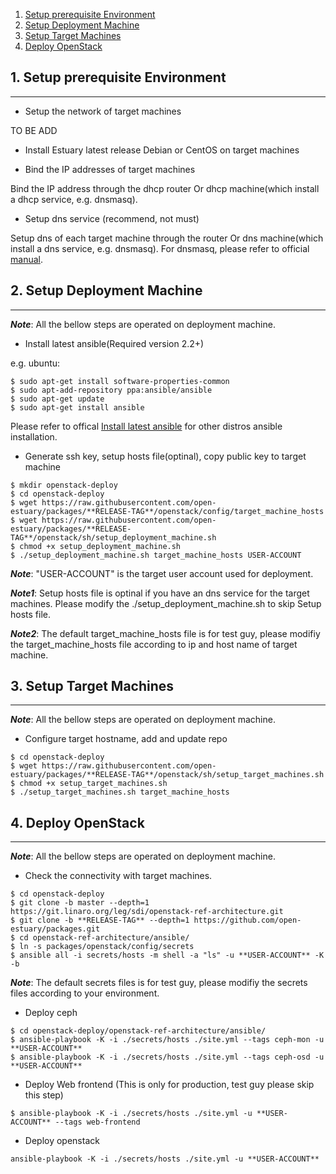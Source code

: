 1. [Setup prerequisite Environment](#1)
2. [Setup Deployment Machine](#2)
3. [Setup Target Machines](#3)
4. [Deploy OpenStack](#4)


## <a name="1">1. Setup prerequisite Environment</a>
***
* Setup the network of target machines

TO BE ADD

* Install Estuary latest release Debian or CentOS on target machines

* Bind the IP addresses of target machines

Bind the IP address through the dhcp router Or dhcp machine(which install a dhcp service, e.g. dnsmasq).

* Setup dns service (recommend, not must)

Setup dns of each target machine through the router Or dns machine(which install a dns service, e.g. dnsmasq).
For dnsmasq, please refer to official [manual](http://www.thekelleys.org.uk/dnsmasq/docs/dnsmasq-man.html).

## <a name="2">2. Setup Deployment Machine</a>
***

**_Note_**: All the bellow steps are operated on deployment machine.

* Install latest ansible(Required version 2.2+)

e.g. ubuntu: 
```
$ sudo apt-get install software-properties-common
$ sudo apt-add-repository ppa:ansible/ansible
$ sudo apt-get update
$ sudo apt-get install ansible
```
Please refer to offical [Install latest ansible](http://docs.ansible.com/ansible/intro_installation.html#installing-the-control-machine) for other distros ansible installation.


* Generate ssh key, setup hosts file(optinal), copy public key to target machine
```
$ mkdir openstack-deploy
$ cd openstack-deploy
$ wget https://raw.githubusercontent.com/open-estuary/packages/**RELEASE-TAG**/openstack/config/target_machine_hosts
$ wget https://raw.githubusercontent.com/open-estuary/packages/**RELEASE-TAG**/openstack/sh/setup_deployment_machine.sh
$ chmod +x setup_deployment_machine.sh
$ ./setup_deployment_machine.sh target_machine_hosts USER-ACCOUNT
```
**_Note_**: "USER-ACCOUNT" is the target user account used for deployment.

**_Note1_**: Setup hosts file is optinal if you have an dns service for the target machines. Please modify the ./setup_deployment_machine.sh to skip Setup hosts file.

**_Note2_**: The default target_machine_hosts file is for test guy, please modifiy the target_machine_hosts file according to ip and host name of target machine.

## <a name="3">3. Setup Target Machines</a>
***

**_Note_**: All the bellow steps are operated on deployment machine.

* Configure target hostname, add and update repo
```
$ cd openstack-deploy
$ wget https://raw.githubusercontent.com/open-estuary/packages/**RELEASE-TAG**/openstack/sh/setup_target_machines.sh
$ chmod +x setup_target_machines.sh
$ ./setup_target_machines.sh target_machine_hosts
```

## <a name="4">4. Deploy OpenStack</a>
***

**_Note_**: All the bellow steps are operated on deployment machine.

* Check the connectivity with target machines.
```
$ cd openstack-deploy
$ git clone -b master --depth=1 https://git.linaro.org/leg/sdi/openstack-ref-architecture.git
$ git clone -b **RELEASE-TAG** --depth=1 https://github.com/open-estuary/packages.git
$ cd openstack-ref-architecture/ansible/
$ ln -s packages/openstack/config/secrets
$ ansible all -i secrets/hosts -m shell -a "ls" -u **USER-ACCOUNT** -K -b
```
**_Note_**: The default secrets files is for test guy, please modifiy the secrets files according to your environment.

* Deploy ceph
```
$ cd openstack-deploy/openstack-ref-architecture/ansible/
$ ansible-playbook -K -i ./secrets/hosts ./site.yml --tags ceph-mon -u **USER-ACCOUNT**
$ ansible-playbook -K -i ./secrets/hosts ./site.yml --tags ceph-osd -u **USER-ACCOUNT**
```

* Deploy Web frontend (This is only for production, test guy please skip this step)
```
$ ansible-playbook -K -i ./secrets/hosts ./site.yml -u **USER-ACCOUNT** --tags web-frontend
```

* Deploy openstack
```
ansible-playbook -K -i ./secrets/hosts ./site.yml -u **USER-ACCOUNT**
```
